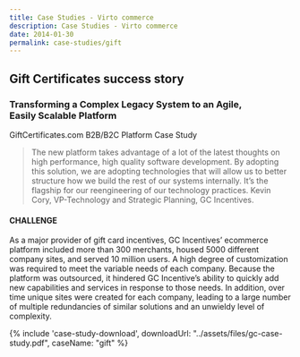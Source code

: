 ```yaml
---
title: Case Studies - Virto commerce
description: Case Studies - Virto commerce
date: 2014-01-30
permalink: case-studies/gift
---
```

<div class="case-studies" ng-controller="caseStudyController">
    <div class="header bg-giftcertificates ">
        <div class="bg-container">
            <div class="inner">
                <h2>Gift Certificates success story</h2>
            </div>
        </div>
    </div>
    <div class="body responsive">
        <div class="col-w">
            <div class="col __col-70">
                <h3>
                    Transforming a Complex
                    Legacy System to an Agile, </br>
                    Easily Scalable Platform
                </h3>
                <p class="text-gray">GiftCertificates.com B2B/B2C Platform Case Study</p>
                <blockquote>
                    The new platform takes advantage of a lot of the latest thoughts on high
                    performance, high quality software development. By adopting this
                    solution, we are adopting technologies that will allow us to better structure
                    how we build the rest of our systems internally. It’s the flagship for our reengineering
                    of our technology practices.
                    <span>
                        Kevin Cory, VP-Technology
                        and Strategic Planning, GC Incentives.
                    </span>
                </blockquote>
                <h4>CHALLENGE</h4>
                <p>
                    As a major provider of gift card incentives, GC Incentives’ ecommerce platform included more than
                    300 merchants, housed 5000 different company sites, and served 10 million users. A high degree of
                    customization was required to meet the variable needs of each company. Because the platform was
                    outsourced, it hindered GC Incentive’s ability to quickly add new capabilities and services in response
                    to those needs.
                    In addition, over time unique sites were created for each company, leading to a large number of
                    multiple redundancies of similar solutions and an unwieldy level of complexity.
                </p>
            </div>
            <div class="col __col-30">
                {% include 'case-study-download', downloadUrl: "../assets/files/gc-case-study.pdf", caseName: "gift" %}
            </div>
        </div>
    </div>
</div>
